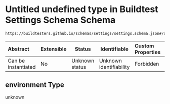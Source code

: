 # Untitled undefined type in Buildtest Settings Schema Schema

```txt
https://buildtesters.github.io/schemas/settings/settings.schema.json#/definitions/ssh/properties/environment
```




| Abstract            | Extensible | Status         | Identifiable            | Custom Properties | Additional Properties | Access Restrictions | Defined In                                                                      |
| :------------------ | ---------- | -------------- | ----------------------- | :---------------- | --------------------- | ------------------- | ------------------------------------------------------------------------------- |
| Can be instantiated | No         | Unknown status | Unknown identifiability | Forbidden         | Allowed               | none                | [settings.schema.json\*](../../out/settings.schema.json "open original schema") |

## environment Type

unknown
